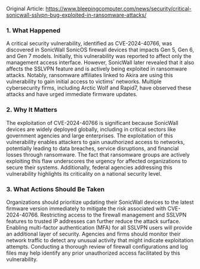 Original Article: https://www.bleepingcomputer.com/news/security/critical-sonicwall-sslvpn-bug-exploited-in-ransomware-attacks/

### 1. What Happened
A critical security vulnerability, identified as CVE-2024-40766, was discovered in SonicWall SonicOS firewall devices that impacts Gen 5, Gen 6, and Gen 7 models. Initially, this vulnerability was reported to affect only the management access interface. However, SonicWall later revealed that it also affects the SSLVPN feature and is actively being exploited in ransomware attacks. Notably, ransomware affiliates linked to Akira are using this vulnerability to gain initial access to victims' networks. Multiple cybersecurity firms, including Arctic Wolf and Rapid7, have observed these attacks and have urged immediate firmware updates.

### 2. Why It Matters
The exploitation of CVE-2024-40766 is significant because SonicWall devices are widely deployed globally, including in critical sectors like government agencies and large enterprises. The exploitation of this vulnerability enables attackers to gain unauthorized access to networks, potentially leading to data breaches, service disruptions, and financial losses through ransomware. The fact that ransomware groups are actively exploiting this flaw underscores the urgency for affected organizations to secure their systems. Additionally, federal agencies addressing this vulnerability highlights its criticality on a national security level.

### 3. What Actions Should Be Taken
Organizations should prioritize updating their SonicWall devices to the latest firmware version immediately to mitigate the risk associated with CVE-2024-40766. Restricting access to the firewall management and SSLVPN features to trusted IP addresses can further reduce the attack surface. Enabling multi-factor authentication (MFA) for all SSLVPN users will provide an additional layer of security. Agencies and firms should monitor their network traffic to detect any unusual activity that might indicate exploitation attempts. Conducting a thorough review of firewall configurations and log files may help identify any prior unauthorized access facilitated by this vulnerability.